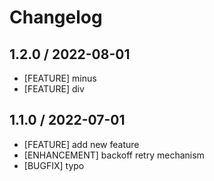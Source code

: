 # Changelog

## 1.2.0 / 2022-08-01

* [FEATURE] minus
* [FEATURE] div


## 1.1.0 / 2022-07-01

* [FEATURE] add new feature
* [ENHANCEMENT] backoff retry mechanism
* [BUGFIX] typo
